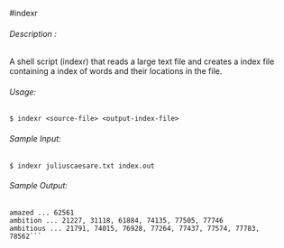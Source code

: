 #indexr
###### Description :
A shell script (indexr) that reads a large text file and creates a index file containing a index of words and their locations in the file.

###### Usage:

`$ indexr <source-file> <output-index-file>`

###### Sample Input:

`$ indexr juliuscaesare.txt index.out`

###### Sample Output:

```amaze ... 11967
amazed ... 62561
ambition ... 21227, 31118, 61884, 74135, 77505, 77746
ambitious ... 21791, 74015, 76928, 77264, 77437, 77574, 77783, 78562```
